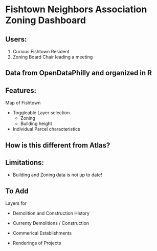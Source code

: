 # Fishtown Neighbors Association Zoning Dashboard

## Users: 
1. Curious Fishtown Resident
2. Zoning Board Chair leading a meeting

## Data from OpenDataPhilly and organized in R

## Features:
Map of Fishtown
  - Toggleable Layer selection
     - Zoning
     - Building height
  - Individual Parcel characteristics
   

## How is this different from Atlas? 

## Limitations:
  - Building and Zoning data is not up to date!

## To Add

Layers for
  - Demolition and Construction History
  - Currenty Demolitions / Construction
  - Commerical Establishments
  
  - Renderings of Projects
